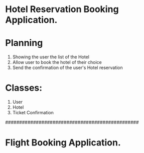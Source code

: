 # Hotel Reservation Booking Application.

# Planning
1. Showing the user the list of the Hotel
2. Allow user to book the hotel of their choice
3. Send  the confirmation of the user's Hotel reservation

# Classes:
1. User
2. Hotel
3. Ticket Confirmation





################################################
# Flight  Booking Application.


